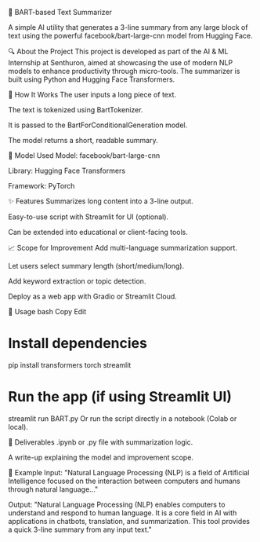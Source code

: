 📝 BART-based Text Summarizer

A simple AI utility that generates a 3-line summary from any large block of text using the powerful facebook/bart-large-cnn model from Hugging Face.

🔍 About the Project
This project is developed as part of the AI & ML Internship at Senthuron, aimed at showcasing the use of modern NLP models to enhance productivity through micro-tools. The summarizer is built using Python and Hugging Face Transformers.

🚀 How It Works
The user inputs a long piece of text.

The text is tokenized using BartTokenizer.

It is passed to the BartForConditionalGeneration model.

The model returns a short, readable summary.

🧠 Model Used
Model: facebook/bart-large-cnn

Library: Hugging Face Transformers

Framework: PyTorch

✨ Features
Summarizes long content into a 3-line output.

Easy-to-use script with Streamlit for UI (optional).

Can be extended into educational or client-facing tools.

📈 Scope for Improvement
Add multi-language summarization support.

Let users select summary length (short/medium/long).

Add keyword extraction or topic detection.

Deploy as a web app with Gradio or Streamlit Cloud.

🧪 Usage
bash
Copy
Edit
# Install dependencies
pip install transformers torch streamlit

# Run the app (if using Streamlit UI)
streamlit run BART.py
Or run the script directly in a notebook (Colab or local).

📁 Deliverables
.ipynb or .py file with summarization logic.

A write-up explaining the model and improvement scope.

📌 Example
Input:
"Natural Language Processing (NLP) is a field of Artificial Intelligence focused on the interaction between computers and humans through natural language..."

Output:
"Natural Language Processing (NLP) enables computers to understand and respond to human language.
It is a core field in AI with applications in chatbots, translation, and summarization.
This tool provides a quick 3-line summary from any input text."

